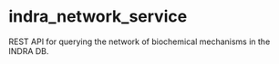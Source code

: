 # indra_network_service
REST API for querying the network of biochemical mechanisms in the INDRA DB.
